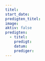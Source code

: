 ```yaml
---
titel:
start_date:
predigten_titel: 
image:
aktiv: false
predigten:
  - titel:
    predigt:
    datum:
    prediger:
---
```


